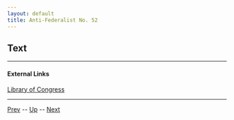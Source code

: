 ```yaml
---
layout: default
title: Anti-Federalist No. 52
---
```


## Text

---
#### External Links
[Library of Congress]()

---

[Prev](51.md) -- [Up](README.md) -- [Next](53.md)
